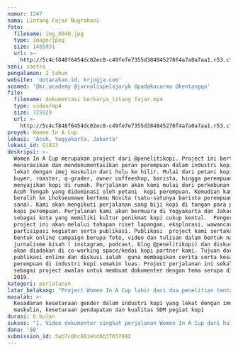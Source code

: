 ```yaml
---
nomor: 1247
nama: Lintang Fajar Nugrahani
foto:
  filename: img_8048.jpg
  type: image/jpeg
  size: 1485931
  url: >-
    http://5c4cf848f6454dc02ec8-c49fe7e7355d384845270f4a7a0a7aa1.r53.cf2.rackcdn.com/a7367973-0c46-4990-9417-f586ba210782/img_8048.jpg
seni: sastra
pengalaman: 2 tahun
website: 'ootarakan.id, krjogja.com'
sosmed: '@kr.academy @jurnalispelajaryk @padakacarma @kentangqu'
file:
  filename: dokumentasi berkarya_litang fajar.mp4
  type: video/mp4
  size: 725929
  url: >-
    http://5c4cf848f6454dc02ec8-c49fe7e7355d384845270f4a7a0a7aa1.r53.cf2.rackcdn.com/ffbcba2f-1a91-4884-91b0-807b0b60bd20/dokumentasi%20berkarya_litang%20fajar.mp4
proyek: Women In A Cup
lokasi: 'Aceh, Yogyakarta, Jakarta'
lokasi_id: Q1823
deskripsi: >-
  Women In A Cup merupakan project dari @penelitikopi. Project ini bertujuan
  menarasikan dan mendokumentasikan peran perempuan dalam industri kopi yang
  lekat dengan imej maskulin dari hulu ke hilir. Mulai dari petani kopi, green
  buyer, roaster, q-grader, owner coffeeshop, barista, hingga perempuan yang
  menyajikan kopi di rumah. Perjalanan akan kami mulai dari perkebunan kopi di
  Aceh Tengah yang didominasi oleh petani  kopi perempuan. Kemudian kami akan
  beralih ke Lhokseumawe bertemu Novita (satu-satunya barista perempuan di
  sana). Kami akan mengikuti perjalanan sang biji kopi di tangan para pegiat
  kopi perempuan. Perjalanan kami akan bermuara di Yogyakarta dan Jakarta 
  sebagai kota yang memiliki kultur penikmat kopi cukup kental.  Pengerjaan
  project ini akan melalui tahapan riset lapangan, eksplorasi, wawancara,
  partisipasi kegiatan serta publikasi. Publikasi  project kami sertakan dalam
  bentuk online campaign berupa foto, video dan tulisan dalam bentuk narasi
  jurnalisme kisah ( instagram, podcast, blog @penelitikopi) dan diskusi yang
  akan diadakan di co-working space/kedai kopi partner kami. Tujuan dari
  publikasi online dan diskusi ialah  guna membagikan cerita serta kesadaran
  perempuan di industri kopi semakin luas. Project perjalanan ini sekaligus
  sebagai project awalan untuk membuat dokumenter dengan tema serupa di tahun
  2019.
kategori: perjalanan
latar_belakang: "Project Women In A Cup lahir dari dua penelitian tentang kopi yang sudah terlebih dahulu dilakukan oleh pengusul (Nasionalisme Kopi Kaum Muda dan The Rise of Co-Working Space). Selama bergumul dengan tema kopi pengusul mendapati fakta di lapangan bahwa pertanian kopi di beberapa daerah di Indonesia seperti Kuningan, Flores, Aceh Tengah, Lampung di dominasi oleh perempuan.  Selain itu isu kesetaraan gender dan signifikasi peran perempuan dalam produksi kopi yang berbasis komunitas masih belum kuat. Isu perbedaan gaji antara  pemetik kopi perempuan dan laki-laki hingga kurangnya pengetahuan perempuan di ranah industri kopi sehingga 'cukup' dihargai murah. Selain itu industri kopi selama ini lekat dengan imej maskulin.  Tidak hanya itu, kami mendapati fenomena kompetisi barista yang kering perempuan, hingga pegiat kopi yang didominasi oleh laki-laki. \r\n\r\nDitengah iklim industri kopi yang semakin pesat di Indonesia,  pengusul percaya bahwa kesadaran tentang eksistensi perempuan dalam industri kopi perlu diangkat. Kopi saat ini tidak hanya mencakup dimensi konsumsi tetapi juga budaya, isu tenaga kerja, industri kreatif, ruang sosial, serta ekonomi. "
masalah: >-
  Kesadaran kesetaraan gender dalam industri kopi yang lekat dengan imej
  maskulin, kesetaraan pendapatan dan kualitas SDM pegiat kopi
durasi: 6 bulan
sukses: "1. Video dokumenter singkat perjalanan Women In A Cup dari hulu ke hilir (total durasi 30-45 menit)\r\n2. Rangkaian photo story perjalanan Women In A Cup dari hulu ke hilir \r\n3. Feature perjalanan Women In A Cup dari hulu ke hilir  yang dibukukan dan dipublish di media online\r\n4. Dua sesi diskusi publik bersama aktivis/pegiat kopi perempuan di coffeeshop partner\r\n5. Terbangunnya relasi antar pegiat kopi perempuan\r\n6. Podcast series (feat inspigo)"
dana: '50'
submission_id: 5ab7c06c881ebd6b37657882
---
```

